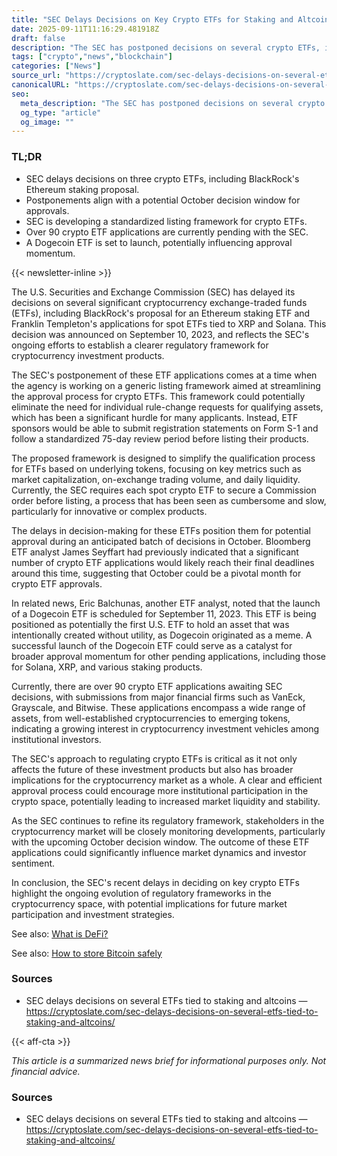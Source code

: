 ```yaml
---
title: "SEC Delays Decisions on Key Crypto ETFs for Staking and Altcoins"
date: 2025-09-11T11:16:29.481918Z
draft: false
description: "The SEC has postponed decisions on several crypto ETFs, including those for Ethereum staking and altcoins like XRP and Solana."
tags: ["crypto","news","blockchain"]
categories: ["News"]
source_url: "https://cryptoslate.com/sec-delays-decisions-on-several-etfs-tied-to-staking-and-altcoins/"
canonicalURL: "https://cryptoslate.com/sec-delays-decisions-on-several-etfs-tied-to-staking-and-altcoins/"
seo:
  meta_description: "The SEC has postponed decisions on several crypto ETFs, including those for Ethereum staking and altcoins like XRP and Solana."
  og_type: "article"
  og_image: ""
---
```


### TL;DR
- SEC delays decisions on three crypto ETFs, including BlackRock's Ethereum staking proposal.
- Postponements align with a potential October decision window for approvals.
- SEC is developing a standardized listing framework for crypto ETFs.
- Over 90 crypto ETF applications are currently pending with the SEC.
- A Dogecoin ETF is set to launch, potentially influencing approval momentum.

{{< newsletter-inline >}}

The U.S. Securities and Exchange Commission (SEC) has delayed its decisions on several significant cryptocurrency exchange-traded funds (ETFs), including BlackRock's proposal for an Ethereum staking ETF and Franklin Templeton's applications for spot ETFs tied to XRP and Solana. This decision was announced on September 10, 2023, and reflects the SEC's ongoing efforts to establish a clearer regulatory framework for cryptocurrency investment products.

The SEC's postponement of these ETF applications comes at a time when the agency is working on a generic listing framework aimed at streamlining the approval process for crypto ETFs. This framework could potentially eliminate the need for individual rule-change requests for qualifying assets, which has been a significant hurdle for many applicants. Instead, ETF sponsors would be able to submit registration statements on Form S-1 and follow a standardized 75-day review period before listing their products.

The proposed framework is designed to simplify the qualification process for ETFs based on underlying tokens, focusing on key metrics such as market capitalization, on-exchange trading volume, and daily liquidity. Currently, the SEC requires each spot crypto ETF to secure a Commission order before listing, a process that has been seen as cumbersome and slow, particularly for innovative or complex products.

The delays in decision-making for these ETFs position them for potential approval during an anticipated batch of decisions in October. Bloomberg ETF analyst James Seyffart had previously indicated that a significant number of crypto ETF applications would likely reach their final deadlines around this time, suggesting that October could be a pivotal month for crypto ETF approvals.

In related news, Eric Balchunas, another ETF analyst, noted that the launch of a Dogecoin ETF is scheduled for September 11, 2023. This ETF is being positioned as potentially the first U.S. ETF to hold an asset that was intentionally created without utility, as Dogecoin originated as a meme. A successful launch of the Dogecoin ETF could serve as a catalyst for broader approval momentum for other pending applications, including those for Solana, XRP, and various staking products.

Currently, there are over 90 crypto ETF applications awaiting SEC decisions, with submissions from major financial firms such as VanEck, Grayscale, and Bitwise. These applications encompass a wide range of assets, from well-established cryptocurrencies to emerging tokens, indicating a growing interest in cryptocurrency investment vehicles among institutional investors.

The SEC's approach to regulating crypto ETFs is critical as it not only affects the future of these investment products but also has broader implications for the cryptocurrency market as a whole. A clear and efficient approval process could encourage more institutional participation in the crypto space, potentially leading to increased market liquidity and stability.

As the SEC continues to refine its regulatory framework, stakeholders in the cryptocurrency market will be closely monitoring developments, particularly with the upcoming October decision window. The outcome of these ETF applications could significantly influence market dynamics and investor sentiment.

In conclusion, the SEC's recent delays in deciding on key crypto ETFs highlight the ongoing evolution of regulatory frameworks in the cryptocurrency space, with potential implications for future market participation and investment strategies.

See also: [What is DeFi?](/pages/what-is-defi/)

See also: [How to store Bitcoin safely](/pages/how-to-store-bitcoin-safely/)

### Sources
- SEC delays decisions on several ETFs tied to staking and altcoins — https://cryptoslate.com/sec-delays-decisions-on-several-etfs-tied-to-staking-and-altcoins/

{{< aff-cta >}}

_This article is a summarized news brief for informational purposes only. Not financial advice._

### Sources
- SEC delays decisions on several ETFs tied to staking and altcoins — https://cryptoslate.com/sec-delays-decisions-on-several-etfs-tied-to-staking-and-altcoins/

